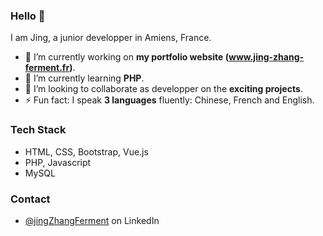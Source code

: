 ### Hello 👋

I am Jing, a junior developper in Amiens, France.

- 🔭 I’m currently working on **my portfolio website (www.jing-zhang-ferment.fr)**.
- 🌱 I’m currently learning **PHP**.
- 👯 I’m looking to collaborate as developper on the **exciting projects**.
- ⚡ Fun fact: I speak **3 languages** fluently: Chinese, French and English.

### Tech Stack
- HTML, CSS, Bootstrap, Vue.js
- PHP, Javascript 
- MySQL 

### Contact
- [@jingZhangFerment](https://www.linkedin.com/in/jing-ferment/) on LinkedIn
